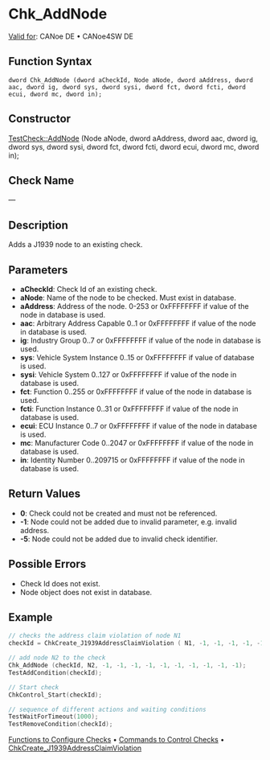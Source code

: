 # Chk_AddNode

[Valid for](../../../Shared/FeatureAvailability.md):  CANoe DE • CANoe4SW DE

## Function Syntax

```
dword Chk_AddNode (dword aCheckId, Node aNode, dword aAddress, dword aac, dword ig, dword sys, dword sysi, dword fct, dword fcti, dword ecui, dword mc, dword in);
```

## Constructor

[TestCheck::AddNode](../../../Shared/CAPL/General/ClassesAndObjects.md) (Node aNode, dword aAddress, dword aac, dword ig, dword sys, dword sysi, dword fct, dword fcti, dword ecui, dword mc, dword in);

## Check Name

—

## Description

Adds a J1939 node to an existing check.

## Parameters

- **aCheckId**: Check Id of an existing check.
- **aNode**: Name of the node to be checked. Must exist in database.
- **aAddress**: Address of the node. 0-253 or 0xFFFFFFFF if value of the node in database is used.
- **aac**: Arbitrary Address Capable 0..1 or 0xFFFFFFFF if value of the node in database is used.
- **ig**: Industry Group 0..7 or 0xFFFFFFFF if value of the node in database is used.
- **sys**: Vehicle System Instance 0..15 or 0xFFFFFFFF if value of database is used.
- **sysi**: Vehicle System 0..127 or 0xFFFFFFFF if value of the node in database is used.
- **fct**: Function 0..255 or 0xFFFFFFFF if value of the node in database is used.
- **fcti**: Function Instance 0..31 or 0xFFFFFFFF if value of the node in database is used.
- **ecui**: ECU Instance 0..7 or 0xFFFFFFFF if value of the node in database is used.
- **mc**: Manufacturer Code 0..2047 or 0xFFFFFFFF if value of the node in database is used.
- **in**: Identity Number 0..209715 or 0xFFFFFFFF if value of the node in database is used.

## Return Values

- **0**: Check could not be created and must not be referenced.
- **-1**: Node could not be added due to invalid parameter, e.g. invalid address.
- **-5**: Node could not be added due to invalid check identifier.

## Possible Errors

- Check Id does not exist.
- Node object does not exist in database.

## Example

```c
// checks the address claim violation of node N1
checkId = ChkCreate_J1939AddressClaimViolation ( N1, -1, -1, -1, -1, -1, -1, -1, -1, -1, -1, 200, 0x01);

// add node N2 to the check
Chk_AddNode (checkId, N2, -1, -1, -1, -1, -1, -1, -1, -1, -1, -1);
TestAddCondition(checkId);

// Start check
ChkControl_Start(checkId);

// sequence of different actions and waiting conditions
TestWaitForTimeout(1000);
TestRemoveCondition(checkId);
```

[Functions to Configure Checks](../CAPLfunctionsTSLConfigurationFunctions.md) • [Commands to Control Checks](../CAPLfunctionsTSLCheckControlCommands.md) • [ChkCreate_J1939AddressClaimViolation](CAPLfunctionChkCreateJ1939AddressClaimViolation.md)
